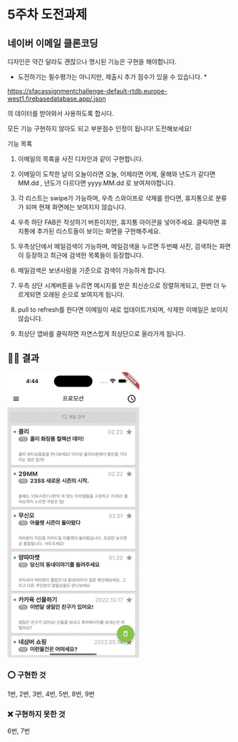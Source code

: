 # 5주차 도전과제

## 네이버 이메일 클론코딩

디자인은 약간 달라도 괜찮으나 명시된 기능은 구현을 해야합니다.

* 도전하기는 필수평가는 아니지만, 제출시 추가 점수가 있을 수 있습니다. *

https://sfacassignmentchallenge-default-rtdb.europe-west1.firebasedatabase.app/.json

의 데이터를 받아와서 사용하도록 합시다.

모든 기능 구현하지 않아도 되고 부분점수 인정이 됩니다! 도전해보세요!

기능 목록

1. 이메일의 목록을 사진 디자인과 같이 구현합니다.

2. 이메일이 도착한 날이 오늘이라면 오늘, 어제라면 어제,  올해와 년도가 같다면 MM.dd , 년도가 다르다면 yyyy.MM.dd 로 보여져야합니다.

3. 각 리스트는 swipe가 가능하며, 우측 스와이프로 삭제를 한다면, 휴지통으로 분류가 되며 현재 화면에는 보여지지 않습니다.

4. 우측 하단 FAB은 작성하기 버튼이지만, 휴지통 아이콘을 넣어주세요. 클릭하면 휴지통에 추가된 리스트들이 보이는 화면을 구현해주세요.

5. 우측상단에서 메일검색이 가능하며, 메일검색을 누르면 두번째 사진, 검색하는 화면이 등장하고 최근에 검색한 목록들이 등장합니다.

6. 메일검색은 보낸사람을 기준으로 검색이 가능하게 합니다.

7. 우측 상단 시계버튼을 누르면 메시지를 받은 최신순으로 정렬하게되고, 한번 더 누르게되면 오래된 순으로 보여지게 됩니다.

8. pull to refresh를 한다면 이메일이 새로 업데이트가되며, 삭제한 이메일은 보이지 않습니다.

9. 최상단 앱바를 클릭하면 자연스럽게 최상단으로 올라가게 됩니다.

## 🧑‍💻 결과

![Alt text](<Simulator Screen Recording - iPhone 14 Pro Max - 2023-08-08 at 16.45.34.gif>)

### ⭕️ 구현한 것
1번, 2번, 3번, 4번, 5번, 8번, 9번

### ❌ 구현하지 못한 것

6번, 7번